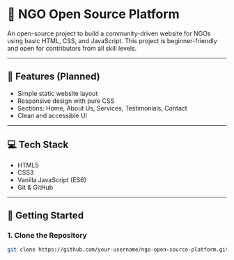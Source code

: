 # 🌱 NGO Open Source Platform

An open-source project to build a community-driven website for NGOs using basic HTML, CSS, and JavaScript. This project is beginner-friendly and open for contributors from all skill levels.

---

## 📌 Features (Planned)

- Simple static website layout
- Responsive design with pure CSS
- Sections: Home, About Us, Services, Testimonials, Contact
- Clean and accessible UI

---

## 💻 Tech Stack

- HTML5
- CSS3
- Vanilla JavaScript (ES6)
- Git & GitHub

---

## 🚀 Getting Started

### 1. Clone the Repository
```bash
git clone https://github.com/your-username/ngo-open-source-platform.git
